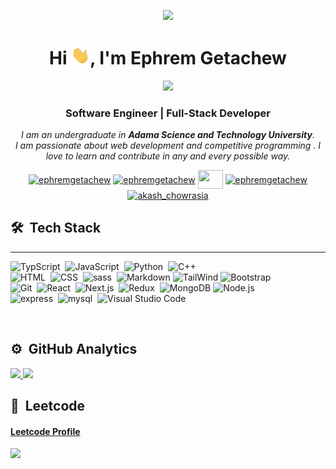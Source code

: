 <p align="center">
  <img src="https://github.com/thompsonemerson/thompsonemerson/raw/master/cover-thompson.png" height="200"/>
</p>
<h1 align="center">Hi <img src="https://raw.githubusercontent.com/ABSphreak/ABSphreak/master/gifs/Hi.gif" width="30px">, I'm Ephrem Getachew</h1>

<p align="center"> <img src="https://komarev.com/ghpvc/?username=ephyg&label=Views&color=blue&style=plastic" /> </p>

<h3 align="center">Software Engineer | Full-Stack Developer </h3>
<p align="center">
  <em>
  I am an undergraduate in <b>Adama Science and Technology University</b>. 
    <br>
    I am passionate about web development and competitive programming . I love to learn and contribute in any and every possible way.
  </em>
</p>


<p align="center">
<a href="https://www.linkedin.com/in/ephyg/" target="blank"><img align="center" src="https://cdn.jsdelivr.net/npm/simple-icons@3.0.1/icons/linkedin.svg" alt="ephremgetachew" height="30" width="40" /></a>
<a href="https://t.me/ephyg/" target="blank"><img align="center" src="https://cdn.jsdelivr.net/npm/simple-icons@3.0.1/icons/telegram.svg" alt="ephremgetachew" height="30" width="40" /></a>
<a href = "mailto: ephywaanofii@gmail.com@gmail.com"><img align="center" src="https://simpleicons.org/icons/gmail.svg" height="30" width="40" /></a>
<a href="https://x.com/ephyg_" target="blank"><img align="center" src="https://cdn.jsdelivr.net/npm/simple-icons@3.0.1/icons/twitter.svg" alt="ephremgetachew" height="30" width="40" /></a>
<a href="https://leetcode.com/ephyg/" target="blank"><img align="center" src="https://cdn.jsdelivr.net/npm/simple-icons@3.0.1/icons/leetcode.svg" alt="akash_chowrasia" height="30" width="40" /></a>
</p>



<h2>🛠 &nbsp;Tech Stack</h2>
<hr>

![TypScript](https://img.shields.io/badge/-TypeScript-05122A?style=flat&logo=typescript)&nbsp;
![JavaScript](https://img.shields.io/badge/-JavaScript-05122A?style=flat&logo=Javascript)&nbsp;
![Python](https://img.shields.io/badge/-Python-05122A?style=flat&logo=python)&nbsp;
![C++](https://img.shields.io/badge/-C++-05122A?style=flat&logo=C%2B%2B&logoColor=00599C)\
![HTML](https://img.shields.io/badge/-HTML-05122A?style=flat&logo=HTML5)&nbsp;
![CSS](https://img.shields.io/badge/-CSS-05122A?style=flat&logo=CSS3&logoColor=1572B6)&nbsp;
![sass](https://img.shields.io/badge/-sass-05122A?style=flat&logo=sass&logoColor=1572B6)&nbsp;
![Markdown](https://img.shields.io/badge/-Markdown-05122A?style=flat&logo=markdown)
![TailWind](https://img.shields.io/badge/-Tailwind-05122A?style=flat&logo=tailwind-css)
![Bootstrap](https://img.shields.io/badge/-Bootstrap-05122A?style=flat&logo=bootstrap&logoColor=563D7C)\
![Git](https://img.shields.io/badge/-Git-05122A?style=flat&logo=git)&nbsp;
![React](https://img.shields.io/badge/-React-05122A?style=flat&logo=react)&nbsp;
![Next.js](https://img.shields.io/badge/-next.js-05122A?style=flat&logo=next.js)&nbsp;
![Redux](https://img.shields.io/badge/-Redux-05122A?style=flat&logo=redux)&nbsp;
![MongoDB](https://img.shields.io/badge/-MongoDB-05122A?style=flat&logo=MongoDB)
![Node.js](https://img.shields.io/badge/-Node.js-05122A?style=flat&logo=node.js)\
![express](https://img.shields.io/badge/-express-05122A?style=flat&logo=express)&nbsp;
![mysql](https://img.shields.io/badge/-mysql-05122A?style=flat&logo=mysql)&nbsp;
![Visual Studio Code](https://img.shields.io/badge/-Visual%20Studio%20Code-05122A?style=flat&logo=visual-studio-code&logoColor=007ACC)&nbsp;

<br>
 <h2>⚙️ &nbsp;GitHub Analytics</h2>
<a href="https://github.com/ephyg">
  <img height="180em" src="https://github-readme-stats-eight-theta.vercel.app/api?username=ephyg&show_icons=true&count_private=true&theme=algolia&include_all_commits=true&count_private=true"/>
  <img height="180em" src="https://github-readme-stats-eight-theta.vercel.app/api/top-langs/?username=ephyg&layout=compact&count_private=true&langs_count=8&theme=algolia"/>
</a>

<h2>🧩 &nbsp;Leetcode </h2>

#### [**Leetcode Profile**](https://leetcode.com/ephyg/)


![](https://leetcard.jacoblin.cool/ephyg?ext=heatmap)